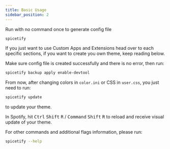 ```yaml
---
title: Basic Usage
sidebar_position: 2
---
```


Run with no command once to generate config file

```bash
spicetify
```

If you just want to use Custom Apps and Extensions head over to each specific sections, if you want to create you own theme, keep reading below.

Make sure config file is created successfully and there is no error, then run:

```bash
spicetify backup apply enable-devtool
```

From now, after changing colors in `color.ini` or CSS in `user.css`, you just need to run:

```bash
spicetify update
```

to update your theme.

In Spotify, hit <kbd>Ctrl</kbd> <kbd>Shift</kbd> <kbd>R</kbd> / <kbd>Command</kbd> <kbd>Shift</kbd> <kbd>R</kbd> to reload and receive visual update of your theme.

For other commands and additional flags information, please run:

```bash
spicetify --help
```
